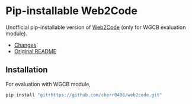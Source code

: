 # Pip-installable Web2Code

Unofficial pip-installable version of [Web2Code](https://github.com/MBZUAI-LLM/web2code) (only for WGCB evaluation module).

- [Changes](https://github.com/MBZUAI-LLM/web2code/compare/main...cherr0406:web2code:main)
- [Original README](/README.md)

## Installation

For evaluation with WGCB module,

```bash
pip install "git+https://github.com/cherr0406/web2code.git"
```
